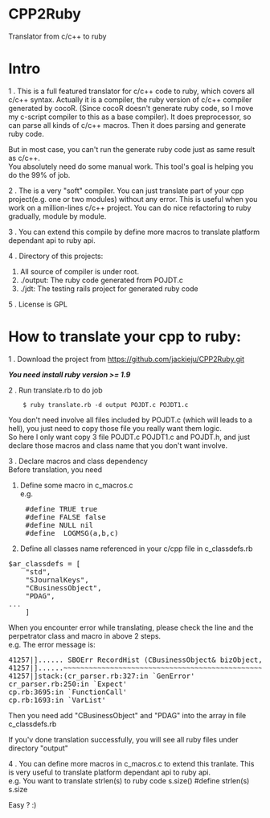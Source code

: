 # CPP2Ruby
Translator from c/c++ to ruby

Intro
=====
1 . This is a full featured translator for c/c++ code to ruby, which covers all c/c++ syntax.
Actually it is a compiler, the ruby version of c/c++ compiler generated by cocoR. (Since cocoR doesn't generate ruby code, so I move my c-script compiler to this as a base compiler). It does preprocessor, so can parse all kinds of c/c++ macros. 
Then it does parsing and generate ruby code.  

But in most case, you can't run the generate ruby code just as same result as c/c++.  
You absolutely need do some manual work. This tool's goal is helping you do the 99% of job.  

2 . The is a very "soft" compiler. You can just translate part of your cpp project(e.g. one or two modules) without any error. This is useful when you work on a million-lines c/c++ project. You can do nice refactoring to ruby gradually,  module by module.

3 . You can extend this compile by define more macros to translate platform dependant api to ruby api.

4 . Directory of this projects:<br>
1. All source of compiler is under root.<br> 
2. ./output: The ruby code generated from POJDT.c<br>
3. ./jdt: The testing rails project for generated ruby code<br>

5 . License is GPL

How to translate your cpp to ruby:
===
1 . Download the project from https://github.com/jackieju/CPP2Ruby.git  

***You need install ruby version >= 1.9***

2 . Run translate.rb to do job  

        $ ruby translate.rb -d output POJDT.c POJDT1.c  

You don't need involve all files included by POJDT.c (which will leads to a hell), you just need to copy those file you really want them logic.<br>
So here I only want copy 3 file POJDT.c POJDT1.c and POJDT.h, and just declare those macros and class name that you don't want involve.<br>

3 . Declare macros and class dependency<br>
Before translation, you need <br>
1) Define some macro in c_macros.c<br>
e.g.
<pre>
	#define TRUE true
	#define FALSE false
	#define NULL nil
	#define _LOGMSG(a,b,c)
</pre>
2) Define all classes name referenced in your c/cpp file in c_classdefs.rb<br>
<pre>
$ar_classdefs = [
    "std",
    "SJournalKeys",
    "CBusinessObject",
    "PDAG",
...
    ]
</pre>
When you encounter error while translating, please check the line and the perpetrator class and macro in above 2 steps.  
e.g. The error message is:
<pre>
41257|]...... SBOErr RecordHist (CBusinessObject& bizObject, PDAG dag);......
41257|]......~~~~~~~~~~~~~~~~~~~~~~~~~~~~~~~~~~~~~~~~~~~~~~~~~~~~~^~~~~......
41257|]stack:(cr_parser.rb:327:in `GenError'
cr_parser.rb:250:in `Expect'
cp.rb:3695:in `FunctionCall'
cp.rb:1693:in `VarList'
</pre>
Then you need add "CBusinessObject" and "PDAG" into the array in file c_classdefs.rb
	
	
If you'v done translation successfully, you will see all ruby files under directory "output"

4 . You can define more macros in c_macros.c to extend this tranlate. 
This is very useful to translate platform dependant api to ruby api.  
e.g. You want to translate strlen(s) to ruby code s.size()
		#define strlen(s) s.size

Easy ? :)

